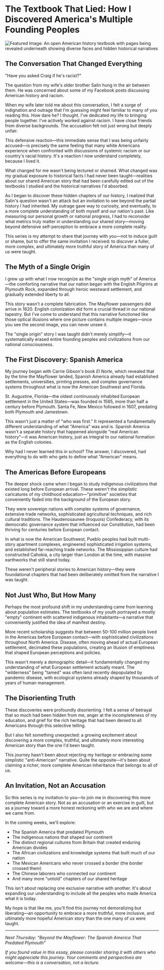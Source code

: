 # The Textbook That Lied: How I Discovered America's Multiple Founding Peoples

![Featured Image: An open American history textbook with pages being revealed underneath showing diverse faces and hidden historical narratives](https://via.placeholder.com/1200x630/ffffff/333333?text=Untold+America)

## The Conversation That Changed Everything

"Have you asked Craig if he's racist?"

The question from my wife's older brother Salin hung in the air between them. He was concerned about some of my Facebook posts discussing American history and racism.

When my wife later told me about this conversation, I felt a surge of indignation and outrage that I'm guessing might feel familiar to many of you reading this. How dare he? I thought. I've dedicated my life to bringing people together. I've actively worked against racism. I have close friends from diverse backgrounds. The accusation felt not just wrong but deeply unfair.

This defensive reaction—this immediate sense that I was being unfairly accused—is precisely the same feeling that many white Americans experience when confronted with discussions of systemic racism or our country's racial history. It's a reaction I now understand completely, because I lived it.

What changed for me wasn't being lectured or shamed. What changed was my gradual exposure to historical facts I had never been taught—realities about our shared American story that had been carefully edited out of the textbooks I studied and the historical narratives I'd absorbed.

As I began to discover these hidden chapters of our history, I realized that Salin's question wasn't an attack but an invitation to see beyond the partial history I had inherited. My outrage gave way to curiosity, and eventually, to a more complete understanding of both myself and our nation's past. Like measuring our personal growth or national progress, I had to reconsider what metrics truly matter in understanding our shared story—moving beyond defensive self-perception to embrace a more complete reality.

This series is my attempt to share that journey with you—not to induce guilt or shame, but to offer the same invitation I received: to discover a fuller, more complex, and ultimately more truthful story of America than many of us were taught.

## The Myth of a Single Origin

I grew up with what I now recognize as the "single origin myth" of America—the comforting narrative that our nation began with the English Pilgrims at Plymouth Rock, expanded through heroic westward settlement, and gradually extended liberty to all.

This story wasn't a complete fabrication. The Mayflower passengers did arrive in 1620. English colonization did form a crucial thread in our national tapestry. But I've come to understand that this narrative functioned like those optical illusions where one picture contains multiple images—once you see the second image, you can never unsee it.

The "single origin" story I was taught didn't merely simplify—it systematically erased entire founding peoples and civilizations from our national consciousness.

## The First Discovery: Spanish America

My journey began with Carrie Gibson's book *El Norte*, which revealed that by the time the Mayflower landed, Spanish America already had established settlements, universities, printing presses, and complex governance systems throughout what is now the American Southwest and Florida.

St. Augustine, Florida—the oldest continuously inhabited European settlement in the United States—was founded in 1565, more than half a century before Plymouth. Santa Fe, New Mexico followed in 1607, predating both Plymouth and Jamestown.

This wasn't just a matter of "who was first." It represented a fundamentally different understanding of what "America" was and is. Spanish America wasn't a separate history that happened alongside "real American history"—it was American history, just as integral to our national formation as the English colonies.

Why had I never learned this in school? The answer, I discovered, had everything to do with who gets to define what "American" means.

## The Americas Before Europeans

The deeper shock came when I began to study indigenous civilizations that existed long before European arrival. These weren't the simplistic caricatures of my childhood education—"primitive" societies that conveniently faded into the background of the European story.

They were sovereign nations with complex systems of governance, extensive trade networks, sophisticated agricultural techniques, and rich cultural traditions. The Haudenosaunee (Iroquois) Confederacy, with its democratic governance system that influenced our Constitution, had been thriving for centuries before European contact.

In what is now the American Southwest, Pueblo peoples had built multi-story apartment complexes, engineered sophisticated irrigation systems, and established far-reaching trade networks. The Mississippian culture had constructed Cahokia, a city larger than London at the time, with massive earthworks that still stand today.

These weren't peripheral stories to American history—they were foundational chapters that had been deliberately omitted from the narrative I was taught.

## Not Just Who, But How Many

Perhaps the most profound shift in my understanding came from learning about population estimates. The textbooks of my youth portrayed a mostly "empty" continent with scattered indigenous inhabitants—a narrative that conveniently justified the idea of manifest destiny.

More recent scholarship suggests that between 50-100 million people lived in the Americas before European contact—with sophisticated civilizations throughout North America. Disease, often moving ahead of actual European settlement, decimated these populations, creating an illusion of emptiness that shaped European perceptions and policies.

This wasn't merely a demographic detail—it fundamentally changed my understanding of what European settlement actually meant. The "wilderness" being "tamed" was often land recently depopulated by pandemic disease, with ecological systems already shaped by thousands of years of human management.

## The Disorienting Truth

These discoveries were profoundly disorienting. I felt a sense of betrayal that so much had been hidden from me, anger at the incompleteness of my education, and grief for the rich heritage that had been denied to all Americans through this selective telling.

But I also felt something unexpected: a growing excitement about discovering a more complex, truthful, and ultimately more interesting American story than the one I'd been taught.

This journey hasn't been about rejecting my heritage or embracing some simplistic "anti-American" narrative. Quite the opposite—it's been about claiming a richer, more complete American inheritance that belongs to all of us.

## An Invitation, Not an Accusation

So this series is my invitation to you—to join me in discovering this more complete American story. Not as an accusation or an exercise in guilt, but as a journey toward a more honest reckoning with who we are and where we came from.

In the coming weeks, we'll explore:

- The Spanish America that predated Plymouth
- The indigenous nations that shaped our continent
- The distinct regional cultures from Britain that created enduring American divides
- The African civilizations and knowledge systems that built much of our nation
- The Mexican Americans who never crossed a border (the border crossed them)
- The Chinese laborers who connected our continent
- And many more "untold" chapters of our shared heritage

This isn't about replacing one exclusive narrative with another. It's about expanding our understanding to include all the peoples who made America what it is today.

My hope is that like me, you'll find this journey not demoralizing but liberating—an opportunity to embrace a more truthful, more inclusive, and ultimately more hopeful American story than the one many of us were taught.

---

*Next Thursday: "Beyond the Mayflower: The Spanish America That Predated Plymouth"*

*If you found value in this essay, please consider sharing it with others who might appreciate this journey. Your comments and perspectives are welcome—this is a conversation, not a lecture.*
